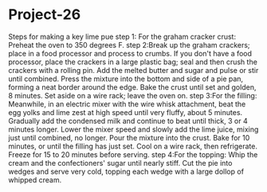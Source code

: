 # Project-26
Steps for making a key lime pue
step 1: For the graham cracker crust: Preheat the oven to 350 degrees F.
step 2:Break up the graham crackers; place in a food processor and process to crumbs. If you don't have a food processor, place the crackers in a large plastic bag; seal and then crush the crackers with a rolling pin. Add the melted butter and sugar and pulse or stir until combined. Press the mixture into the bottom and side of a pie pan, forming a neat border around the edge. Bake the crust until set and golden, 8 minutes. Set aside on a wire rack; leave the oven on.
step 3:For the filling: Meanwhile, in an electric mixer with the wire whisk attachment, beat the egg yolks and lime zest at high speed until very fluffy, about 5 minutes. Gradually add the condensed milk and continue to beat until thick, 3 or 4 minutes longer. Lower the mixer speed and slowly add the lime juice, mixing just until combined, no longer. Pour the mixture into the crust. Bake for 10 minutes, or until the filling has just set. Cool on a wire rack, then refrigerate. Freeze for 15 to 20 minutes before serving.
step 4:For the topping: Whip the cream and the confectioners' sugar until nearly stiff. Cut the pie into wedges and serve very cold, topping each wedge with a large dollop of whipped cream.
